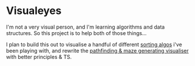 # Visualeyes

I'm not a very visual person, and I'm learning algorithms and data structures. So this project is to help both of those things...

I plan to build this out to visualise a handful of different [sorting algos](https://github.com/tomdaniels/playground/tree/master/algo/sort) i've been playing with, and rewrite the [pathfinding & maze generating visualiser](https://pathfinder-tau.vercel.app/) with better principles & TS.
